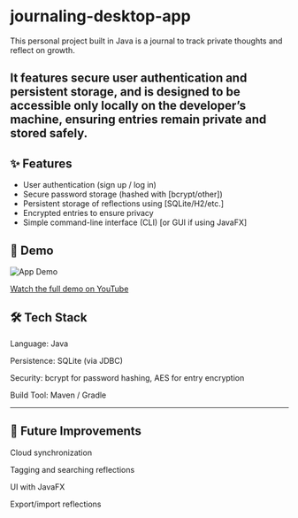 # journaling-desktop-app
This personal project built in Java is a journal to track private thoughts and reflect on growth. 

It features secure user authentication and persistent storage, and is designed to be accessible only locally on the developer’s machine, ensuring entries remain private and stored safely.
---

## ✨ Features
- User authentication (sign up / log in)  
- Secure password storage (hashed with [bcrypt/other])  
- Persistent storage of reflections using [SQLite/H2/etc.]  
- Encrypted entries to ensure privacy  
- Simple command-line interface (CLI) [or GUI if using JavaFX]  

## 🎥 Demo
![App Demo](assets/demo.gif)

[Watch the full demo on YouTube](https://youtu.be/your-demo-link)

## 🛠️ Tech Stack

Language: Java

Persistence: SQLite (via JDBC)

Security: bcrypt for password hashing, AES for entry encryption

Build Tool: Maven / Gradle

---

## 🔮 Future Improvements

Cloud synchronization

Tagging and searching reflections

UI with JavaFX

Export/import reflections
